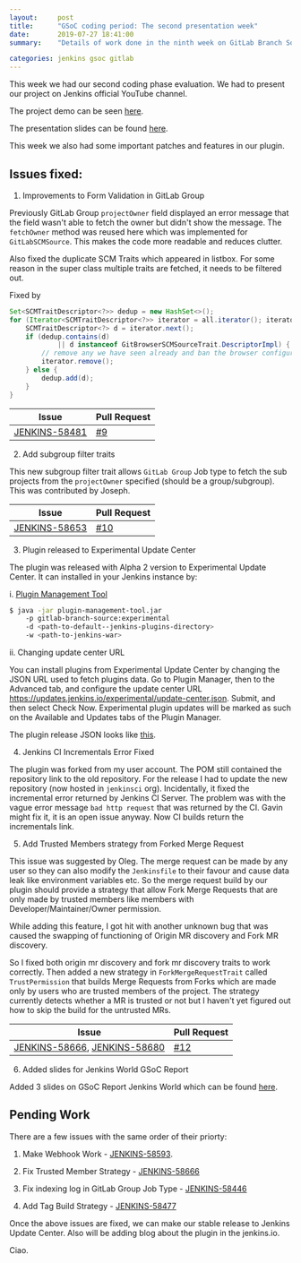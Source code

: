 ```yaml
---
layout:     post
title:      "GSoC coding period: The second presentation week"
date:       2019-07-27 18:41:00
summary:    "Details of work done in the ninth week on GitLab Branch Source"

categories: jenkins gsoc gitlab
---
```


This week we had our second coding phase evaluation. We had to present our project on Jenkins official YouTube channel.

The project demo can be seen [here](https://youtu.be/tnoObQqGhyM).

The presentation slides can be found [here](https://docs.google.com/presentation/d/1fMiDiLi3L39hoaFz-qLLhWQXwb1U9864_Per3vTc1dk/edit?usp=sharing).

This week we also had some important patches and features in our plugin.

## Issues fixed:

1) Improvements to Form Validation in GitLab Group

Previously GitLab Group `projectOwner` field displayed an error message that the field wasn't able to fetch the owner but didn't show the message. The `fetchOwner` method was reused here which was implemented for `GitLabSCMSource`. This makes the code more readable and reduces clutter.

Also fixed the duplicate SCM Traits which appeared in listbox. For some reason in the super class multiple traits are fetched, it needs to be filtered out. 

Fixed by

```java
Set<SCMTraitDescriptor<?>> dedup = new HashSet<>();
for (Iterator<SCMTraitDescriptor<?>> iterator = all.iterator(); iterator.hasNext(); ) {
    SCMTraitDescriptor<?> d = iterator.next();
    if (dedup.contains(d)
            || d instanceof GitBrowserSCMSourceTrait.DescriptorImpl) {
        // remove any we have seen already and ban the browser configuration as it will always be github
        iterator.remove();
    } else {
        dedup.add(d);
    }
}
```
|  Issue 	|   Pull Request	| 
|---	    |---	            |
|[JENKINS-58481](https://issues.jenkins-ci.org/browse/JENKINS-58481) | [#9](https://github.com/jenkinsci/gitlab-branch-source-plugin/pull/9)

2) Add subgroup filter traits

This new subgroup filter trait allows `GitLab Group` Job type to fetch the sub projects from the `projectOwner` specified (should be a group/subgroup). This was contributed by Joseph.

|  Issue 	|   Pull Request	| 
|---	    |---	            |
|[JENKINS-58653](https://issues.jenkins-ci.org/browse/JENKINS-58653) | [#10](https://github.com/jenkinsci/gitlab-branch-source-plugin/pull/10)

3) Plugin released to Experimental Update Center

The plugin was released with Alpha 2 version to Experimental Update Center. It can installed in your Jenkins instance by:

i. [Plugin Management Tool](https://github.com/jenkinsci/plugin-installation-manager-tool)

```bash
$ java -jar plugin-management-tool.jar 
    -p gitlab-branch-source:experimental 
    -d <path-to-default--jenkins-plugins-directory> 
    -w <path-to-jenkins-war>
```

ii. Changing update center URL

You can install plugins from Experimental Update Center by changing the JSON URL used to fetch plugins data. Go to Plugin Manager, then to the Advanced tab, and configure the update center URL https://updates.jenkins.io/experimental/update-center.json. Submit, and then select Check Now. Experimental plugin updates will be marked as such on the Available and Updates tabs of the Plugin Manager.

The plugin release JSON looks like [this](https://codebeautify.org/jsonviewer/cbca3bb7).

4) Jenkins CI Incrementals Error Fixed

The plugin was forked from my user account. The POM still contained the repository link to the old repository. For the release I had to update the new repository (now hosted in `jenkinsci` org). Incidentally, it fixed the incremental error returned by Jenkins CI Server. The problem was with the vague error message `bad http request` that was returned by the CI. Gavin might fix it, it is an open issue anyway. Now CI builds return the incrementals link.

5) Add Trusted Members strategy from Forked Merge Request

This issue was suggested by Oleg. The merge request can be made by any user so they can also modify the `Jenkinsfile` to their favour and cause data leak like environment variables etc. So the merge request build by our plugin should provide a strategy that allow Fork Merge Requests that are only made by trusted members like members with Developer/Maintainer/Owner permission.

While adding this feature, I got hit with another unknown bug that was caused the swapping of functioning of Origin MR discovery and Fork MR discovery. 

So I fixed both origin mr discovery and fork mr discovery traits to work correctly. Then added a new strategy in `ForkMergeRequestTrait` called `TrustPermission` that builds Merge Requests from Forks which are made only by users who are trusted members of the project. The strategy currently detects whether a MR is trusted or not but I haven't yet figured out how to skip the build for the untrusted MRs.

|  Issue 	|   Pull Request	| 
|---	    |---	            |
|[JENKINS-58666](https://issues.jenkins-ci.org/browse/JENKINS-58666), [JENKINS-58680](https://issues.jenkins-ci.org/browse/JENKINS-58680) | [#12](https://github.com/jenkinsci/gitlab-branch-source-plugin/pull/12)

6) Added slides for Jenkins World GSoC Report

Added 3 slides on GSoC Report Jenkins World which can be found [here](https://drive.google.com/file/d/1F-ETgGHnBG6BeqUY-dJ0y_YbPskH58lH/view?usp=sharing).

## Pending Work

There are a few issues with the same order of their priorty:

1. Make Webhook Work - [JENKINS-58593](https://issues.jenkins-ci.org/browse/JENKINS-58593).

2. Fix Trusted Member Strategy - [JENKINS-58666](https://issues.jenkins-ci.org/browse/JENKINS-58666)

3. Fix indexing log in GitLab Group Job Type - [JENKINS-58446](https://issues.jenkins-ci.org/browse/JENKINS-58446)

4. Add Tag Build Strategy - [JENKINS-58477](https://issues.jenkins-ci.org/browse/JENKINS-58477)

Once the above issues are fixed, we can make our stable release to Jenkins Update Center. Also will be adding blog about the plugin in the jenkins.io.

Ciao.